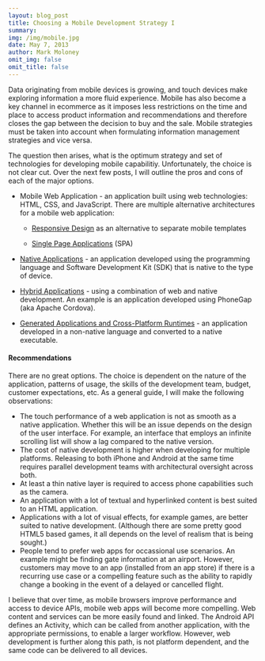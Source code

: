 ```yaml
---
layout: blog_post
title: Choosing a Mobile Development Strategy I
summary:
img: /img/mobile.jpg
date: May 7, 2013
author: Mark Moloney
omit_img: false
omit_title: false
---
```


Data originating from mobile devices is growing, and touch devices make exploring information a more fluid
experience. Mobile has also become a key channel in ecommerce as it imposes less restrictions on the time and place
to access product information and recommendations and therefore closes the gap between the decision to buy and
the sale. Mobile strategies must be taken into account when formulating information management strategies
and vice versa.

The question then arises, what is the optimum strategy and set of technologies for developing mobile capabilitiy.
Unfortunately, the
choice is not clear cut. Over the next few posts, I will outline the pros and cons of each of the major options.

<ul>
  <li>
    <p>
      Mobile Web Application - an application built using web technologies: HTML, CSS, and JavaScript. There are
      multiple alternative architectures for a mobile web application:
    </p>
    <ul>
      <li><p><a href="/2013/05/07/responsive-design/">Responsive Design</a> as an alternative to separate mobile templates</p></li>
      <li><p><a href="/2013/05/07/single-page-applications/">Single Page Applications</a> (SPA)</p></li>
    </ul>
  </li>
  <li>
    <p>
      <a href="#">Native Applications</a> - an application developed using the programming language and Software Development Kit (SDK) that is native
      to the type of device.
    </p>
  </li>
  <li>
    <p>
      <a href="#">Hybrid Applications</a> - using a combination of web and native development. An example is an application developed
      using PhoneGap (aka Apache Cordova).
    </p>
  </li>
  <li>
    <p>
      <a href="#">Generated Applications and Cross-Platform Runtimes</a> - an application developed in a non-native language and converted to a native executable.
    </p>
  </li>
</ul>

<h4>Recommendations</h4>

There are no great options. The choice is dependent on the nature of the application,
patterns of usage, the skills of the development team, budget, customer expectations, etc. As a general guide, I will
make the following observations:

* The touch performance of a web application is not as smooth as a native application. Whether this will be an issue
depends on the design of the user interface. For example, an interface that employs an infinite scrolling list
will show a lag compared to the native version.
* The cost of native development is higher when developing for multiple platforms. Releasing to both iPhone and
Android at the same time requires parallel development teams with architectural oversight across both.
* At least a thin native layer is required to access phone capabilities such as the camera.
* An application with a lot of textual and hyperlinked content is best suited to an HTML application.
* Applications with a lot of visual effects, for example games, are better suited to native development. (Although
there are some pretty good HTML5 based games, it all depends on the level of realism that is being sought.)
* People tend to prefer web apps for occassional use scenarios. An example might be finding gate information at an
airport. However, customers may move to an app (installed from an app store) if there is a recurring use case or a
compelling feature such as the ability to rapidly change a booking in the event of a delayed or cancelled flight.

I believe that over time, as mobile browsers improve performance and access to device APIs, mobile web apps will
become more compelling. Web content and services can be more easily found and linked. The Android API defines an
Activity, which can be called from another application, with the appropriate permissions, to enable a larger
workflow. However, web development is further along this path, is not platform dependent, and the same code can
be delivered to all devices.
